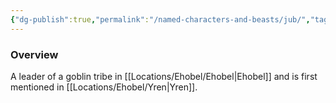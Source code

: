 ```yaml
---
{"dg-publish":true,"permalink":"/named-characters-and-beasts/jub/","tags":["NPC"],"noteIcon":"","created":"2024-06-02T23:32:03.471+01:00","updated":"2024-12-13T17:33:51.978+00:00"}
---
```



### Overview
A leader of a goblin tribe in [[Locations/Ehobel/Ehobel\|Ehobel]] and is first mentioned in [[Locations/Ehobel/Yren\|Yren]].
